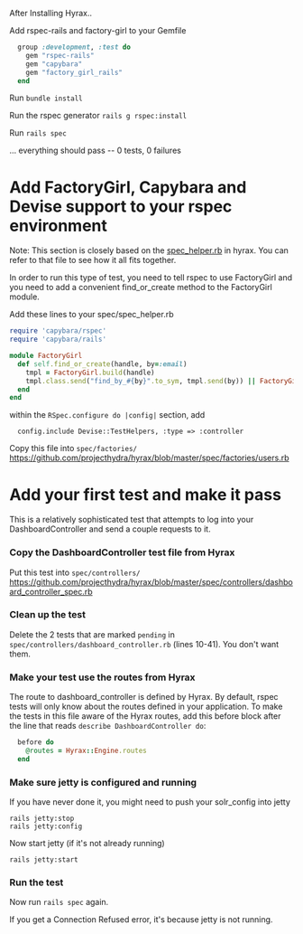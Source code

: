 After Installing Hyrax..

Add rspec-rails and factory-girl to your Gemfile 
```ruby
  group :development, :test do
    gem "rspec-rails"
    gem "capybara"
    gem "factory_girl_rails"
  end
```

Run `bundle install`

Run the rspec generator `rails g rspec:install`

Run `rails spec`

… everything should pass -- 0 tests, 0 failures

# Add FactoryGirl, Capybara and Devise support to your rspec environment

Note: This section is closely based on the [spec_helper.rb](https://github.com/projecthydra/hyrax/blob/master/spec/spec_helper.rb) in hyrax.  You can refer to that file to see how it all fits together.

In order to run this type of test, you need to tell rspec to use FactoryGirl and you need to add a convenient find_or_create method to the FactoryGirl module.

Add these lines to your spec/spec_helper.rb

```ruby
require 'capybara/rspec'
require 'capybara/rails'

module FactoryGirl
  def self.find_or_create(handle, by=:email)
    tmpl = FactoryGirl.build(handle)
    tmpl.class.send("find_by_#{by}".to_sym, tmpl.send(by)) || FactoryGirl.create(handle)
  end
end
```

within the `RSpec.configure do |config|` section, add

```
  config.include Devise::TestHelpers, :type => :controller
```

Copy this file into `spec/factories/`  
https://github.com/projecthydra/hyrax/blob/master/spec/factories/users.rb

# Add your first test and make it pass

This is a relatively sophisticated test that attempts to log into your DashboardController and send a couple requests to it.

### Copy the DashboardController test file from Hyrax

Put this test into `spec/controllers/`   
https://github.com/projecthydra/hyrax/blob/master/spec/controllers/dashboard_controller_spec.rb 

### Clean up the test

Delete the 2 tests that are marked `pending` in `spec/controllers/dashboard_controller.rb` (lines 10-41).  You don't want them.
 
### Make your test use the routes from Hyrax 

The route to dashboard_controller is defined by Hyrax.  By default, rspec tests will only know about the routes defined in your application.  To make the tests in this file aware of the Hyrax routes, add this before block after the line that reads `describe DashboardController do`: 

```ruby
  before do
    @routes = Hyrax::Engine.routes
  end
```

### Make sure jetty is configured and running

If you have never done it, you might need to push your solr_config into jetty
```
rails jetty:stop
rails jetty:config
```

Now start jetty (if it's not already running)
```
rails jetty:start
```

### Run the test

Now run `rails spec` again.

If you get a Connection Refused error, it's because jetty is not running.

